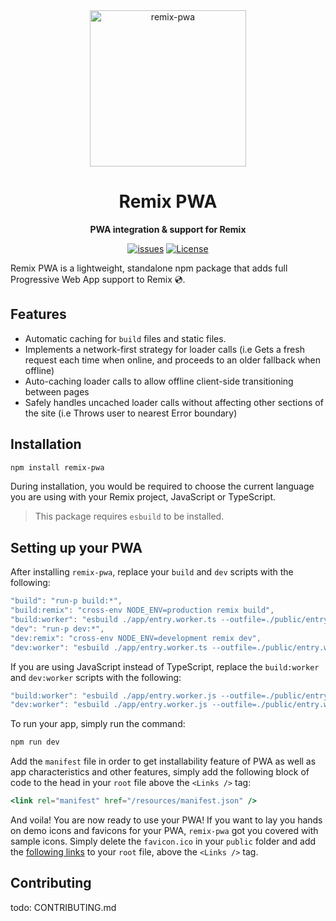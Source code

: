 <div align="center">

<img src="https://ucarecdn.com/ab502fed-46f6-4db0-866a-42d82b5d296d/UntitledDesign3.png" width="250" alt="remix-pwa"/>

# Remix PWA

**PWA integration & support for Remix**

[![issues](https://img.shields.io/github/issues/ShafSpecs/remix-pwa)](https://github.com/ShafSpecs/remix-pwa/issues)
[![License](https://img.shields.io/github/license/ShafSpecs/remix-pwa)](https://github.com/ShafSpecs/remix-pwa/blob/main/LICENSE.md)

</div>

Remix PWA is a lightweight, standalone npm package that adds full Progressive Web App support to Remix 💿.

## Features

- Automatic caching for `build` files and static files.
- Implements a network-first strategy for loader calls (i.e Gets a fresh request each time when online, and proceeds to an older fallback when offline)
- Auto-caching loader calls to allow offline client-side transitioning between pages
- Safely handles uncached loader calls without affecting other sections of the site (i.e Throws user to nearest Error boundary)

## Installation

```sh
npm install remix-pwa
```

During installation, you would be required to choose the current language you are using with your Remix project, JavaScript or TypeScript.

> This package requires `esbuild` to be installed.
## Setting up your PWA

After installing `remix-pwa`, replace your `build` and `dev` scripts with the following:

```js
"build": "run-p build:*",
"build:remix": "cross-env NODE_ENV=production remix build",
"build:worker": "esbuild ./app/entry.worker.ts --outfile=./public/entry.worker.js --minify --bundle --format=esm --define:process.env.NODE_ENV='\"production\"'",
"dev": "run-p dev:*",
"dev:remix": "cross-env NODE_ENV=development remix dev",
"dev:worker": "esbuild ./app/entry.worker.ts --outfile=./public/entry.worker.js --bundle --format=esm --define:process.env.NODE_ENV='\"development\"' --watch",
```

If you are using JavaScript instead of TypeScript, replace the `build:worker` and `dev:worker` scripts with the following:
```js
"build:worker": "esbuild ./app/entry.worker.js --outfile=./public/entry.worker.js --minify --bundle --format=esm --define:process.env.NODE_ENV='\"production\"'",
"dev:worker": "esbuild ./app/entry.worker.js --outfile=./public/entry.worker.js --bundle --format=esm --define:process.env.NODE_ENV='\"development\"' --watch",
```

To run your app, simply run the command:
```sh
npm run dev
```

Add the `manifest` file in order to get installability feature of PWA as well as app characteristics and other features, simply add the following block of code to the head in your `root` file above the `<Links />` tag:
```jsx
<link rel="manifest" href="/resources/manifest.json" />
```

And voila! You are now ready to use your PWA! If you want to lay you hands on demo icons and favicons for your PWA, `remix-pwa` got you covered with sample icons. Simply delete the `favicon.ico`
in your `public` folder and add the [following links](https://github.com/ShafSpecs/remix-pwa/blob/main/examples/pwa-links.ts#L9) to your `root` file, above the `<Links />` tag.

## Contributing

todo: CONTRIBUTING.md
